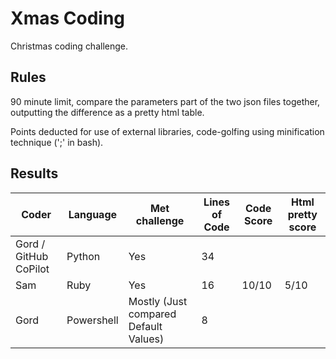 # Xmas Coding

Christmas coding challenge.

## Rules

90 minute limit, compare the parameters part of the two json files together, outputting the difference as a pretty html table.

Points deducted for use of external libraries, code-golfing using minification technique (';' in bash).

## Results

Coder | Language | Met challenge | Lines of Code | Code Score | Html pretty score
----- | -------- | ------------- | ------------- | ---------- | -----------------
Gord / GitHub CoPilot | Python | Yes  | 34 |  | 
Sam   | Ruby | Yes | 16 | 10/10 | 5/10
Gord  | Powershell | Mostly (Just compared Default Values) | 8 |  | 
